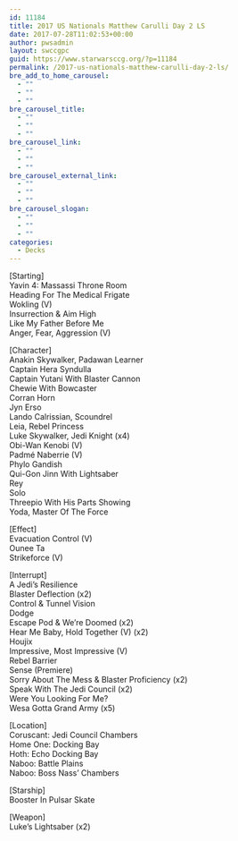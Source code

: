 ```yaml
---
id: 11184
title: 2017 US Nationals Matthew Carulli Day 2 LS
date: 2017-07-28T11:02:53+00:00
author: pwsadmin
layout: swccgpc
guid: https://www.starwarsccg.org/?p=11184
permalink: /2017-us-nationals-matthew-carulli-day-2-ls/
bre_add_to_home_carousel:
  - ""
  - ""
  - ""
bre_carousel_title:
  - ""
  - ""
  - ""
bre_carousel_link:
  - ""
  - ""
  - ""
bre_carousel_external_link:
  - ""
  - ""
  - ""
bre_carousel_slogan:
  - ""
  - ""
  - ""
categories:
  - Decks
---
```

[Starting]  
Yavin 4: Massassi Throne Room  
Heading For The Medical Frigate  
Wokling (V)  
Insurrection & Aim High  
Like My Father Before Me  
Anger, Fear, Aggression (V)

[Character]  
Anakin Skywalker, Padawan Learner  
Captain Hera Syndulla  
Captain Yutani With Blaster Cannon  
Chewie With Bowcaster  
Corran Horn  
Jyn Erso  
Lando Calrissian, Scoundrel  
Leia, Rebel Princess  
Luke Skywalker, Jedi Knight (x4)  
Obi-Wan Kenobi (V)  
Padmé Naberrie (V)  
Phylo Gandish  
Qui-Gon Jinn With Lightsaber  
Rey  
Solo  
Threepio With His Parts Showing  
Yoda, Master Of The Force

[Effect]  
Evacuation Control (V)  
Ounee Ta  
Strikeforce (V)

[Interrupt]  
A Jedi&#8217;s Resilience  
Blaster Deflection (x2)  
Control & Tunnel Vision  
Dodge  
Escape Pod & We&#8217;re Doomed (x2)  
Hear Me Baby, Hold Together (V) (x2)  
Houjix  
Impressive, Most Impressive (V)  
Rebel Barrier  
Sense (Premiere)  
Sorry About The Mess & Blaster Proficiency (x2)  
Speak With The Jedi Council (x2)  
Were You Looking For Me?  
Wesa Gotta Grand Army (x5)

[Location]  
Coruscant: Jedi Council Chambers  
Home One: Docking Bay  
Hoth: Echo Docking Bay  
Naboo: Battle Plains  
Naboo: Boss Nass&#8217; Chambers

[Starship]  
Booster In Pulsar Skate

[Weapon]  
Luke&#8217;s Lightsaber (x2)